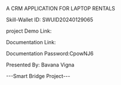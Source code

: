 A CRM APPLICATION FOR LAPTOP RENTALS

Skill-Wallet ID: SWUID20240129065

project Demo Link: 

Documentation Link:

Documentation Password:CpowNJ6

Presented By: Bavana Vigna

---Smart Bridge Project---
